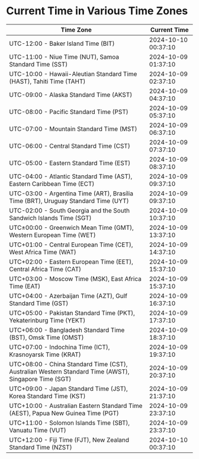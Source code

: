 # Current Time in Various Time Zones

| Time Zone | Current Time |
|-----------|--------------|
| UTC-12:00 - Baker Island Time (BIT) | 2024-10-10 00:37:10 |
| UTC-11:00 - Niue Time (NUT), Samoa Standard Time (SST) | 2024-10-09 01:37:10 |
| UTC-10:00 - Hawaii-Aleutian Standard Time (HAST), Tahiti Time (TAHT) | 2024-10-09 02:37:10 |
| UTC-09:00 - Alaska Standard Time (AKST) | 2024-10-09 04:37:10 |
| UTC-08:00 - Pacific Standard Time (PST) | 2024-10-09 05:37:10 |
| UTC-07:00 - Mountain Standard Time (MST) | 2024-10-09 06:37:10 |
| UTC-06:00 - Central Standard Time (CST) | 2024-10-09 07:37:10 |
| UTC-05:00 - Eastern Standard Time (EST) | 2024-10-09 08:37:10 |
| UTC-04:00 - Atlantic Standard Time (AST), Eastern Caribbean Time (ECT) | 2024-10-09 09:37:10 |
| UTC-03:00 - Argentina Time (ART), Brasília Time (BRT), Uruguay Standard Time (UYT) | 2024-10-09 09:37:10 |
| UTC-02:00 - South Georgia and the South Sandwich Islands Time (SGT) | 2024-10-09 10:37:10 |
| UTC±00:00 - Greenwich Mean Time (GMT), Western European Time (WET) | 2024-10-09 13:37:10 |
| UTC+01:00 - Central European Time (CET), West Africa Time (WAT) | 2024-10-09 14:37:10 |
| UTC+02:00 - Eastern European Time (EET), Central Africa Time (CAT) | 2024-10-09 15:37:10 |
| UTC+03:00 - Moscow Time (MSK), East Africa Time (EAT) | 2024-10-09 15:37:10 |
| UTC+04:00 - Azerbaijan Time (AZT), Gulf Standard Time (GST) | 2024-10-09 16:37:10 |
| UTC+05:00 - Pakistan Standard Time (PKT), Yekaterinburg Time (YEKT) | 2024-10-09 17:37:10 |
| UTC+06:00 - Bangladesh Standard Time (BST), Omsk Time (OMST) | 2024-10-09 18:37:10 |
| UTC+07:00 - Indochina Time (ICT), Krasnoyarsk Time (KRAT) | 2024-10-09 19:37:10 |
| UTC+08:00 - China Standard Time (CST), Australian Western Standard Time (AWST), Singapore Time (SGT) | 2024-10-09 20:37:10 |
| UTC+09:00 - Japan Standard Time (JST), Korea Standard Time (KST) | 2024-10-09 21:37:10 |
| UTC+10:00 - Australian Eastern Standard Time (AEST), Papua New Guinea Time (PGT) | 2024-10-09 23:37:10 |
| UTC+11:00 - Solomon Islands Time (SBT), Vanuatu Time (VUT) | 2024-10-09 23:37:10 |
| UTC+12:00 - Fiji Time (FJT), New Zealand Standard Time (NZST) | 2024-10-10 00:37:10 |
